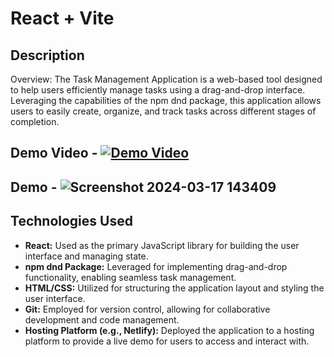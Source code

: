 # React + Vite

## Description 
Overview:
The Task Management Application is a web-based tool designed to help users efficiently manage tasks using a drag-and-drop interface. Leveraging the capabilities of the npm dnd package, this application allows users to easily create, organize, and track tasks across different stages of completion.

## Demo Video - [![Demo Video]()]([https://drive.google.com/file/d/108MtpXH_XnEqUEqva6xqqrTVVFsAkcnO/view?usp=sharing](https://drive.google.com/file/d/1SD7oPW58SwB0RgPsxkiJvp-5DVWfsVf9/view?usp=sharing))
## Demo - ![Screenshot 2024-03-17 143409](https://github.com/VishvendraTomar/Quest-Assignment/assets/95501800/6bc0ca8a-1cae-4cdd-acab-72b6b74ed50e)

## Technologies Used

- **React:** Used as the primary JavaScript library for building the user interface and managing state.
- **npm dnd Package:** Leveraged for implementing drag-and-drop functionality, enabling seamless task management.
- **HTML/CSS:** Utilized for structuring the application layout and styling the user interface.
- **Git:** Employed for version control, allowing for collaborative development and code management.
- **Hosting Platform (e.g., Netlify):** Deployed the application to a hosting platform to provide a live demo for users to access and interact with.


